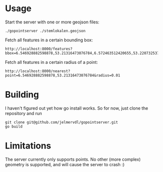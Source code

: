 # Usage
Start the server with one or more geojson files:
    
    ./gopointserver ./stemlokalen.geojson

Fetch all features in a certain bounding box:

    http://localhost:8000/features?bbox=6.546928882598878,53.21316473076784,6.572463512420655,53.220732537799954

Fetch all features in a certain radius of a point:

    http://localhost:8000/nearest?point=6.546928882598878,53.21316473076784&radius=0.01

# Building
I haven't figured out yet how go install works. So for now, just clone the repository and run

    git clone git@github.com/jelmervdl/gopointserver.git
    go build

# Limitations
The server currently only supports points. No other (more complex) geometry is supported, and will cause
the server to crash :)

